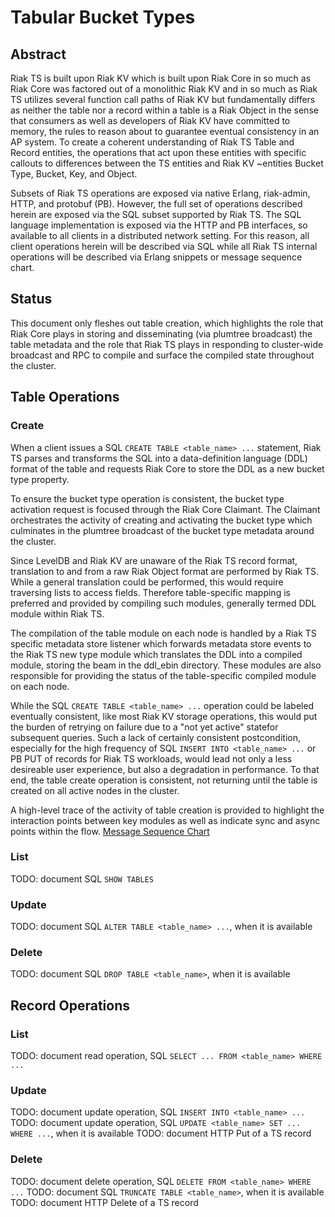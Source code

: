 # Tabular Bucket Types
## Abstract
Riak TS is built upon Riak KV which is built upon Riak Core in so much as
Riak Core was factored out of a monolithic Riak KV and in so much as Riak TS
utilizes several function call paths of Riak KV but fundamentally differs
as neither the table nor a record within a table is a Riak Object in the sense
that consumers as well as developers of Riak KV have committed to memory, the
rules to reason about to guarantee eventual consistency in an AP system. To
create a coherent understanding of Riak TS Table and Record entities, the
operations that act upon these entities with specific callouts to differences
between the TS entities and Riak KV ~entities Bucket Type, Bucket, Key, and
Object.

Subsets of Riak TS operations are exposed via native Erlang, riak-admin, HTTP,
and protobuf (PB). However, the full set of operations described herein are
exposed via the SQL subset supported by Riak TS. The SQL language implementation
is exposed via the HTTP and PB interfaces, so available to all clients in a
distributed network setting. For this reason, all client operations herein will
be described via SQL while all Riak TS internal operations will be described via
Erlang snippets or message sequence chart.

## Status
This document only fleshes out table creation, which highlights the role that
Riak Core plays in storing and disseminating (via plumtree broadcast) the
table metadata and the role that Riak TS plays in responding to cluster-wide
broadcast and RPC to compile and surface the compiled state throughout the
cluster.

## Table Operations
### Create
When a client issues a SQL `CREATE TABLE <table_name> ...` statement, Riak TS
parses and transforms the SQL into a data-definition language (DDL) format of
the table and requests Riak Core to store the DDL as a new bucket type property.

To ensure the bucket type operation is consistent, the bucket type activation
request is focused through the Riak Core Claimant. The Claimant orchestrates
the activity of creating and activating the bucket type which culminates in the
plumtree broadcast of the bucket type metadata around the cluster.

Since LevelDB and Riak KV are unaware of the Riak TS record format, translation
to and from a raw Riak Object format are performed by Riak TS. While a general
translation could be performed, this would require traversing lists to access
fields. Therefore table-specific mapping is preferred and provided by compiling
such modules, generally termed DDL module within Riak TS.

The compilation of the table module on each node is handled by a Riak TS specific
metadata store listener which forwards metadata store events to the Riak TS
new type module which translates the DDL into a compiled module, storing the
beam in the ddl_ebin directory. These modules are also responsible for providing
the status of the table-specific compiled module on each node.

While the SQL `CREATE TABLE <table_name> ...` operation could be labeled
eventually consistent, like most Riak KV storage operations, this would put the
burden of retrying on failure due to a "not yet active" statefor subsequent
queries. Such a lack of certainly consistent postcondition, especially for the
high frequency of SQL `INSERT INTO <table_name> ...` or PB PUT of records for
Riak TS workloads, would lead not only a less desireable user experience, but
also a degradation in performance. To that end, the table create operation is
consistent, not returning until the table is created on all active nodes in the
cluster.

A high-level trace of the activity of table creation is provided to highlight
the interaction points between key modules as well as indicate sync and async
points within the flow.
[Message Sequence Chart](./tabular_buckets_create_table.svg)

### List
TODO: document SQL `SHOW TABLES`
### Update
TODO: document SQL `ALTER TABLE <table_name> ...`, when it is available
### Delete
TODO: document SQL `DROP TABLE <table_name>`, when it is available

## Record Operations
### List
TODO: document read operation, SQL `SELECT ... FROM <table_name> WHERE ...`
### Update
TODO: document update operation, SQL `INSERT INTO <table_name> ...`
TODO: document update operation, SQL `UPDATE <table_name> SET ... WHERE ...`, when it is available
TODO: document HTTP Put of a TS record
### Delete
TODO: document delete operation, SQL `DELETE FROM <table_name> WHERE ...`
TODO: document SQL `TRUNCATE TABLE <table_name>`, when it is available
TODO: document HTTP Delete of a TS record
